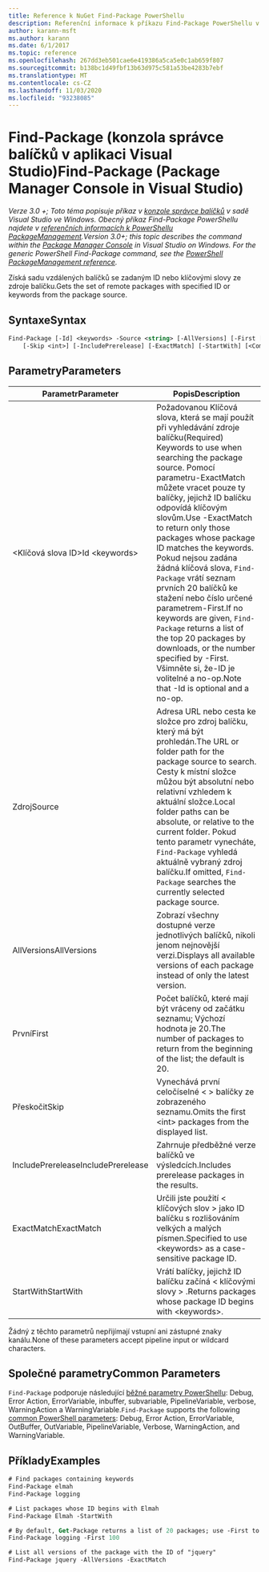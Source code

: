 ```yaml
---
title: Reference k NuGet Find-Package PowerShellu
description: Referenční informace k příkazu Find-Package PowerShellu v konzole správce balíčků NuGet v aplikaci Visual Studio.
author: karann-msft
ms.author: karann
ms.date: 6/1/2017
ms.topic: reference
ms.openlocfilehash: 267dd3eb501cae6e419386a5ca5e0c1ab659f807
ms.sourcegitcommit: b138bc1d49fbf13b63d975c581a53be4283b7ebf
ms.translationtype: MT
ms.contentlocale: cs-CZ
ms.lasthandoff: 11/03/2020
ms.locfileid: "93238085"
---
```

# <a name="find-package-package-manager-console-in-visual-studio"></a><span data-ttu-id="fcd8b-103">Find-Package (konzola správce balíčků v aplikaci Visual Studio)</span><span class="sxs-lookup"><span data-stu-id="fcd8b-103">Find-Package (Package Manager Console in Visual Studio)</span></span>

<span data-ttu-id="fcd8b-104">*Verze 3.0 +; Toto téma popisuje příkaz v [konzole správce balíčků](../../consume-packages/install-use-packages-powershell.md) v sadě Visual Studio ve Windows. Obecný příkaz Find-Package PowerShellu najdete v [referenčních informacích k PowerShellu PackageManagement](/powershell/module/packagemanagement/?view=powershell-6).*</span><span class="sxs-lookup"><span data-stu-id="fcd8b-104">*Version 3.0+; this topic describes the command within the [Package Manager Console](../../consume-packages/install-use-packages-powershell.md) in Visual Studio on Windows. For the generic PowerShell Find-Package command, see the [PowerShell PackageManagement reference](/powershell/module/packagemanagement/?view=powershell-6).*</span></span>

<span data-ttu-id="fcd8b-105">Získá sadu vzdálených balíčků se zadaným ID nebo klíčovými slovy ze zdroje balíčku.</span><span class="sxs-lookup"><span data-stu-id="fcd8b-105">Gets the set of remote packages with specified ID or keywords from the package source.</span></span>

## <a name="syntax"></a><span data-ttu-id="fcd8b-106">Syntaxe</span><span class="sxs-lookup"><span data-stu-id="fcd8b-106">Syntax</span></span>

```ps
Find-Package [-Id] <keywords> -Source <string> [-AllVersions] [-First [<int>]]
    [-Skip <int>] [-IncludePrerelease] [-ExactMatch] [-StartWith] [<CommonParameters>]
```

## <a name="parameters"></a><span data-ttu-id="fcd8b-107">Parametry</span><span class="sxs-lookup"><span data-stu-id="fcd8b-107">Parameters</span></span>

| <span data-ttu-id="fcd8b-108">Parametr</span><span class="sxs-lookup"><span data-stu-id="fcd8b-108">Parameter</span></span> | <span data-ttu-id="fcd8b-109">Popis</span><span class="sxs-lookup"><span data-stu-id="fcd8b-109">Description</span></span> |
| --- | --- |
| <span data-ttu-id="fcd8b-110">&lt;Klíčová slova ID&gt;</span><span class="sxs-lookup"><span data-stu-id="fcd8b-110">Id &lt;keywords&gt;</span></span> | <span data-ttu-id="fcd8b-111">Požadovanou Klíčová slova, která se mají použít při vyhledávání zdroje balíčku</span><span class="sxs-lookup"><span data-stu-id="fcd8b-111">(Required) Keywords to use when searching the package source.</span></span> <span data-ttu-id="fcd8b-112">Pomocí parametru-ExactMatch můžete vracet pouze ty balíčky, jejichž ID balíčku odpovídá klíčovým slovům.</span><span class="sxs-lookup"><span data-stu-id="fcd8b-112">Use -ExactMatch to return only those packages whose package ID matches the keywords.</span></span> <span data-ttu-id="fcd8b-113">Pokud nejsou zadána žádná klíčová slova, `Find-Package` vrátí seznam prvních 20 balíčků ke stažení nebo číslo určené parametrem-First.</span><span class="sxs-lookup"><span data-stu-id="fcd8b-113">If no keywords are given, `Find-Package` returns a list of the top 20 packages by downloads, or the number specified by -First.</span></span> <span data-ttu-id="fcd8b-114">Všimněte si, že-ID je volitelné a no-op.</span><span class="sxs-lookup"><span data-stu-id="fcd8b-114">Note that -Id is optional and a no-op.</span></span> |
| <span data-ttu-id="fcd8b-115">Zdroj</span><span class="sxs-lookup"><span data-stu-id="fcd8b-115">Source</span></span> | <span data-ttu-id="fcd8b-116">Adresa URL nebo cesta ke složce pro zdroj balíčku, který má být prohledán.</span><span class="sxs-lookup"><span data-stu-id="fcd8b-116">The URL or folder path for the package source to search.</span></span> <span data-ttu-id="fcd8b-117">Cesty k místní složce můžou být absolutní nebo relativní vzhledem k aktuální složce.</span><span class="sxs-lookup"><span data-stu-id="fcd8b-117">Local folder paths can be absolute, or relative to the current folder.</span></span> <span data-ttu-id="fcd8b-118">Pokud tento parametr vynecháte, `Find-Package` vyhledá aktuálně vybraný zdroj balíčku.</span><span class="sxs-lookup"><span data-stu-id="fcd8b-118">If omitted, `Find-Package` searches the currently selected package source.</span></span> |
| <span data-ttu-id="fcd8b-119">AllVersions</span><span class="sxs-lookup"><span data-stu-id="fcd8b-119">AllVersions</span></span> | <span data-ttu-id="fcd8b-120">Zobrazí všechny dostupné verze jednotlivých balíčků, nikoli jenom nejnovější verzi.</span><span class="sxs-lookup"><span data-stu-id="fcd8b-120">Displays all available versions of each package instead of only the latest version.</span></span> |
| <span data-ttu-id="fcd8b-121">První</span><span class="sxs-lookup"><span data-stu-id="fcd8b-121">First</span></span> | <span data-ttu-id="fcd8b-122">Počet balíčků, které mají být vráceny od začátku seznamu; Výchozí hodnota je 20.</span><span class="sxs-lookup"><span data-stu-id="fcd8b-122">The number of packages to return from the beginning of the list; the default is 20.</span></span> |
| <span data-ttu-id="fcd8b-123">Přeskočit</span><span class="sxs-lookup"><span data-stu-id="fcd8b-123">Skip</span></span> | <span data-ttu-id="fcd8b-124">Vynechává první celočíselné &lt; &gt; balíčky ze zobrazeného seznamu.</span><span class="sxs-lookup"><span data-stu-id="fcd8b-124">Omits the first &lt;int&gt; packages from the displayed list.</span></span>  |
| <span data-ttu-id="fcd8b-125">IncludePrerelease</span><span class="sxs-lookup"><span data-stu-id="fcd8b-125">IncludePrerelease</span></span> | <span data-ttu-id="fcd8b-126">Zahrnuje předběžné verze balíčků ve výsledcích.</span><span class="sxs-lookup"><span data-stu-id="fcd8b-126">Includes prerelease packages in the results.</span></span> |
| <span data-ttu-id="fcd8b-127">ExactMatch</span><span class="sxs-lookup"><span data-stu-id="fcd8b-127">ExactMatch</span></span> | <span data-ttu-id="fcd8b-128">Určili jste použití &lt; klíčových slov &gt; jako ID balíčku s rozlišováním velkých a malých písmen.</span><span class="sxs-lookup"><span data-stu-id="fcd8b-128">Specified to use &lt;keywords&gt; as a case-sensitive package ID.</span></span> |
| <span data-ttu-id="fcd8b-129">StartWith</span><span class="sxs-lookup"><span data-stu-id="fcd8b-129">StartWith</span></span> | <span data-ttu-id="fcd8b-130">Vrátí balíčky, jejichž ID balíčku začíná &lt; klíčovými slovy &gt; .</span><span class="sxs-lookup"><span data-stu-id="fcd8b-130">Returns packages whose package ID begins with &lt;keywords&gt;.</span></span> |

<span data-ttu-id="fcd8b-131">Žádný z těchto parametrů nepřijímají vstupní ani zástupné znaky kanálu.</span><span class="sxs-lookup"><span data-stu-id="fcd8b-131">None of these parameters accept pipeline input or wildcard characters.</span></span>

## <a name="common-parameters"></a><span data-ttu-id="fcd8b-132">Společné parametry</span><span class="sxs-lookup"><span data-stu-id="fcd8b-132">Common Parameters</span></span>

<span data-ttu-id="fcd8b-133">`Find-Package` podporuje následující [běžné parametry PowerShellu](/powershell/module/microsoft.powershell.core/about/about_commonparameters): Debug, Error Action, ErrorVariable, inbuffer, subvariable, PipelineVariable, verbose, WarningAction a WarningVariable.</span><span class="sxs-lookup"><span data-stu-id="fcd8b-133">`Find-Package` supports the following [common PowerShell parameters](/powershell/module/microsoft.powershell.core/about/about_commonparameters): Debug, Error Action, ErrorVariable, OutBuffer, OutVariable, PipelineVariable, Verbose, WarningAction, and WarningVariable.</span></span>

## <a name="examples"></a><span data-ttu-id="fcd8b-134">Příklady</span><span class="sxs-lookup"><span data-stu-id="fcd8b-134">Examples</span></span>

```ps
# Find packages containing keywords
Find-Package elmah
Find-Package logging

# List packages whose ID begins with Elmah
Find-Package Elmah -StartWith

# By default, Get-Package returns a list of 20 packages; use -First to show more
Find-Package logging -First 100

# List all versions of the package with the ID of "jquery"
Find-Package jquery -AllVersions -ExactMatch
```